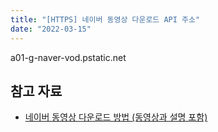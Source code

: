 ```yaml
---
title: "[HTTPS] 네이버 동영상 다운로드 API 주소"
date: "2022-03-15"
---
```


a01-g-naver-vod.pstatic.net

## 참고 자료

- [네이버 동영상 다운로드 방법 (동영상과 설명 포함)](https://kibua20.tistory.com/79)
